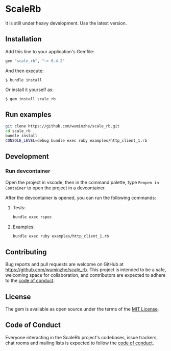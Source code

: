 # ScaleRb

It is still under heavy development. Use the latest version.

## Installation

Add this line to your application's Gemfile:

```ruby
gem "scale_rb", "~> 0.4.2"
```

And then execute:

    $ bundle install

Or install it yourself as:

    $ gem install scale_rb

## Run examples

```bash
git clone https://github.com/wuminzhe/scale_rb.git
cd scale_rb
bundle install
CONSOLE_LEVEL=debug bundle exec ruby examples/http_client_1.rb
```

## Development

### Run devcontainer

Open the project in vscode, then in the command palette, type `Reopen in Container` to open the project in a devcontainer.

After the devcontainer is opened, you can run the following commands:

1. Tests:

   ```bash
   bundle exec rspec
   ```

2. Examples:
   ```bash
   bundle exec ruby examples/http_client_1.rb
   ```

## Contributing

Bug reports and pull requests are welcome on GitHub at https://github.com/wuminzhe/scale_rb. This project is intended to be a safe, welcoming space for collaboration, and contributors are expected to adhere to the [code of conduct](https://github.com/wuminzhe/scale_rb/blob/master/CODE_OF_CONDUCT.md).

## License

The gem is available as open source under the terms of the [MIT License](https://opensource.org/licenses/MIT).

## Code of Conduct

Everyone interacting in the ScaleRb project's codebases, issue trackers, chat rooms and mailing lists is expected to follow the [code of conduct](https://github.com/[USERNAME]/scale_rb/blob/master/CODE_OF_CONDUCT.md).
